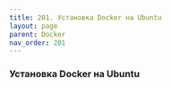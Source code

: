 ```yaml
---
title: 201. Установка Docker на Ubuntu
layout: page
parent: Docker
nav_order: 201
---
```

### Установка Docker на Ubuntu